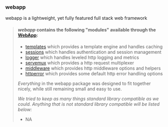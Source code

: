 ### webapp
webapp is a lightweight, yet fully featured full stack web framework

> #### *webapp* contains the following "modules" available through the [WebApp](https://example.com#):
>
> - [templates](https://example.com#) which provides a template engine and handles caching
> - [sessions](https://example.com#) which handles authentication and session management
> - [logger](https://example.com#) which handles leveled http logging and metrics
> - [servemux](https://example.com#) which provides a http request multiplexer
> - [middleware](https://example.com#) which provides http middleware options and helpers
> - [httperror](https://example.com#) which provides some default http error handling options
> 
> *Everything* in the webapp package was designed to fit together nicely, while still remaining
> small and easy to use.
>
> *We tried to keep as many things standard library compatible as we could. Anything that is
> not standard library compatible will be listed below:*
> - NA

